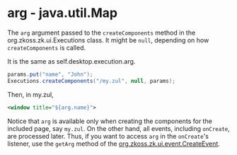 # arg - java.util.Map

The `arg` argument passed to the `createComponents` method in the
<javadoc>org.zkoss.zk.ui.Executions</javadoc> class. It might be `null`,
depending on how `createComponents` is called.

It is the same as self.desktop.execution.arg.

```java
params.put("name", "John");
Executions.createComponents("/my.zul", null, params);
```

Then, in my.zul,

```xml
<window title="${arg.name}">
```

Notice that `arg` is available only when creating the components for the
included page, say `my.zul`. On the other hand, all events, including
`onCreate`, are processed later. Thus, if you want to access `arg` in
the `onCreate`'s listener, use the `getArg` method of the
[org.zkoss.zk.ui.event.CreateEvent](https://www.zkoss.org/javadoc/latest/zk/org/zkoss/zk/ui/event/CreateEvent.html).


